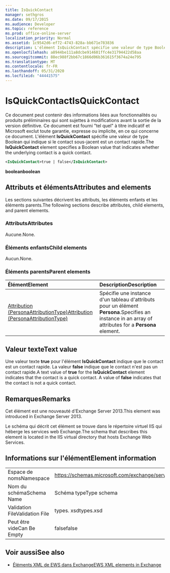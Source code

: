 ```yaml
---
title: IsQuickContact
manager: sethgros
ms.date: 09/17/2015
ms.audience: Developer
ms.topic: reference
ms.prod: office-online-server
localization_priority: Normal
ms.assetid: 1c9542d6-ef72-4743-828a-bb671e783836
description: L'élément IsQuickContact spécifie une valeur de type Boolean qui indique si le contact sous-jacent est un contact rapide.
ms.openlocfilehash: a8944be111a8dcbe914601ffc4e31794422d58aa
ms.sourcegitcommit: 88ec988f2bb67c1866d06b361615f3674a24e795
ms.translationtype: MT
ms.contentlocale: fr-FR
ms.lasthandoff: 05/31/2020
ms.locfileid: "44441575"
---
```

# <a name="isquickcontact"></a><span data-ttu-id="d345b-103">IsQuickContact</span><span class="sxs-lookup"><span data-stu-id="d345b-103">IsQuickContact</span></span>

<span data-ttu-id="d345b-104">Ce document peut contenir des informations liées aux fonctionnalités ou produits préliminaires qui sont sujettes à modifications avant la sortie de la version définitive. Ce document est fourni "tel quel" à titre indicatif et Microsoft exclut toute garantie, expresse ou implicite, en ce qui concerne ce document. L'élément **IsQuickContact** spécifie une valeur de type Boolean qui indique si le contact sous-jacent est un contact rapide.</span><span class="sxs-lookup"><span data-stu-id="d345b-104">The **IsQuickContact** element specifies a Boolean value that indicates whether the underlying contact is a quick contact.</span></span> 
  
```XML
<IsQuickContact>true | false</IsQuickContact>
```

 <span data-ttu-id="d345b-105">**boolean**</span><span class="sxs-lookup"><span data-stu-id="d345b-105">**boolean**</span></span>
## <a name="attributes-and-elements"></a><span data-ttu-id="d345b-106">Attributs et éléments</span><span class="sxs-lookup"><span data-stu-id="d345b-106">Attributes and elements</span></span>

<span data-ttu-id="d345b-107">Les sections suivantes décrivent les attributs, les éléments enfants et les éléments parents.</span><span class="sxs-lookup"><span data-stu-id="d345b-107">The following sections describe attributes, child elements, and parent elements.</span></span>
  
### <a name="attributes"></a><span data-ttu-id="d345b-108">Attributs</span><span class="sxs-lookup"><span data-stu-id="d345b-108">Attributes</span></span>

<span data-ttu-id="d345b-109">Aucune.</span><span class="sxs-lookup"><span data-stu-id="d345b-109">None.</span></span>
  
### <a name="child-elements"></a><span data-ttu-id="d345b-110">Éléments enfants</span><span class="sxs-lookup"><span data-stu-id="d345b-110">Child elements</span></span>

<span data-ttu-id="d345b-111">Aucun.</span><span class="sxs-lookup"><span data-stu-id="d345b-111">None.</span></span>
  
### <a name="parent-elements"></a><span data-ttu-id="d345b-112">Éléments parents</span><span class="sxs-lookup"><span data-stu-id="d345b-112">Parent elements</span></span>

|<span data-ttu-id="d345b-113">**Élément**</span><span class="sxs-lookup"><span data-stu-id="d345b-113">**Element**</span></span>|<span data-ttu-id="d345b-114">**Description**</span><span class="sxs-lookup"><span data-stu-id="d345b-114">**Description**</span></span>|
|:-----|:-----|
|[<span data-ttu-id="d345b-115">Attribution (PersonaAttributionType)</span><span class="sxs-lookup"><span data-stu-id="d345b-115">Attribution (PersonaAttributionType)</span></span>](attribution-personaattributiontype.md) <br/> |<span data-ttu-id="d345b-116">Spécifie une instance d'un tableau d'attributs pour un élément **Persona**.</span><span class="sxs-lookup"><span data-stu-id="d345b-116">Specifies an instance in an array of attributes for a **Persona** element.</span></span>  <br/> |
   
## <a name="text-value"></a><span data-ttu-id="d345b-117">Valeur texte</span><span class="sxs-lookup"><span data-stu-id="d345b-117">Text value</span></span>

<span data-ttu-id="d345b-p101">Une valeur texte **true** pour l'élément **IsQuickContact** indique que le contact est un contact rapide. La valeur **false** indique que le contact n'est pas un contact rapide.</span><span class="sxs-lookup"><span data-stu-id="d345b-p101">A text value of **true** for the **IsQuickContact** element indicates that the contact is a quick contact. A value of **false** indicates that the contact is not a quick contact.</span></span> 
  
## <a name="remarks"></a><span data-ttu-id="d345b-120">Remarques</span><span class="sxs-lookup"><span data-stu-id="d345b-120">Remarks</span></span>

<span data-ttu-id="d345b-121">Cet élément est une nouveauté d'Exchange Server 2013.</span><span class="sxs-lookup"><span data-stu-id="d345b-121">This element was introduced in Exchange Server 2013.</span></span>
  
<span data-ttu-id="d345b-122">Le schéma qui décrit cet élément se trouve dans le répertoire virtuel IIS qui héberge les services web Exchange.</span><span class="sxs-lookup"><span data-stu-id="d345b-122">The schema that describes this element is located in the IIS virtual directory that hosts Exchange Web Services.</span></span>
  
## <a name="element-information"></a><span data-ttu-id="d345b-123">Informations sur l'élément</span><span class="sxs-lookup"><span data-stu-id="d345b-123">Element information</span></span>

|||
|:-----|:-----|
|<span data-ttu-id="d345b-124">Espace de noms</span><span class="sxs-lookup"><span data-stu-id="d345b-124">Namespace</span></span>  <br/> |https://schemas.microsoft.com/exchange/services/2006/types  <br/> |
|<span data-ttu-id="d345b-125">Nom du schéma</span><span class="sxs-lookup"><span data-stu-id="d345b-125">Schema Name</span></span>  <br/> |<span data-ttu-id="d345b-126">Schéma type</span><span class="sxs-lookup"><span data-stu-id="d345b-126">Type schema</span></span>  <br/> |
|<span data-ttu-id="d345b-127">Validation File</span><span class="sxs-lookup"><span data-stu-id="d345b-127">Validation File</span></span>  <br/> |<span data-ttu-id="d345b-128">types. xsd</span><span class="sxs-lookup"><span data-stu-id="d345b-128">types.xsd</span></span>  <br/> |
|<span data-ttu-id="d345b-129">Peut être vide</span><span class="sxs-lookup"><span data-stu-id="d345b-129">Can Be Empty</span></span>  <br/> |<span data-ttu-id="d345b-130">false</span><span class="sxs-lookup"><span data-stu-id="d345b-130">false</span></span>  <br/> |
   
## <a name="see-also"></a><span data-ttu-id="d345b-131">Voir aussi</span><span class="sxs-lookup"><span data-stu-id="d345b-131">See also</span></span>



- [<span data-ttu-id="d345b-132">Éléments XML de EWS dans Exchange</span><span class="sxs-lookup"><span data-stu-id="d345b-132">EWS XML elements in Exchange</span></span>](ews-xml-elements-in-exchange.md)


